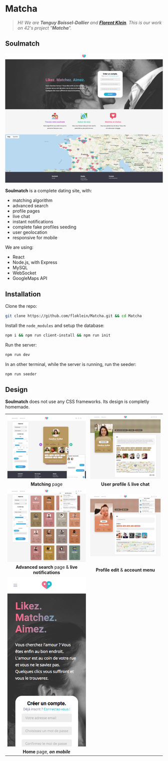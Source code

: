 # Matcha

> *Hi! We are **Tanguy Boissel-Dallier** and **[Florent Klein](https://fkle.in/)**. This is our work on 42's project "**Matcha**".*

## Soulmatch

![home](demo/home.png)

**Soulmatch** is a complete dating site, with:
- matching algorithm
- advanced search
- profile pages
- live chat
- instant notifications
- complete fake profiles seeding
- user geolocation
- responsive for mobile

We are using:
- React
- Node.js, with Express
- MySQL
- WebSocket
- GoogleMaps API

## Installation
Clone the repo:
```bash
git clone https://github.com/floklein/Matcha.git && cd Matcha
```

Install the `node_modules` and setup the database:
```bash
npm i && npm run client-install && npm run init
```

Run the server:
```bash
npm run dev
```

In an other terminal, while the server is running, run the seeder:
```bash
npm run seeder
```

## Design
**Soulmatch** does not use any CSS frameworks. Its design is completly homemade.


|                         |                         |
|:-----------------------:|:-----------------------:|
| ![demo](demo/demo1.png) | ![demo](demo/demo2.png) |
| **Matching** page           | **User profile** & **live chat**|
| ![demo](demo/demo3.png) | ![demo](demo/demo4.png) |
| **Advanced search** page & **live notifications**    | **Profile edit** & **account menu** |
| ![demo](demo/demo.png) |  |
| **Home** page, ***on mobile***    | |
